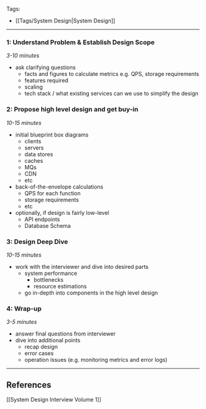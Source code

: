 Tags:
- [[Tags/System Design|System Design]]
---
### 1: Understand Problem & Establish Design Scope
_3-10 minutes_
- ask clarifying questions
	- facts and figures to calculate metrics e.g. QPS, storage requirements
	- features required
	- scaling
	- tech stack / what existing services can we use to simplify the design
### 2: Propose high level design and get buy-in
_10-15 minutes_
* initial blueprint box diagrams
	* clients
	* servers
	* data stores
	* caches
	* MQs
	* CDN
	* etc
* back-of-the-envelope calculations
	- QPS for each function
	- storage requirements
	- etc
* optionally, if design is fairly low-level
	* API endpoints
	* Database Schema

### 3: Design Deep Dive
_10-15 minutes_
- work with the interviewer and dive into desired parts
	- system performance
		- bottlenecks
		- resource estimations
	- go in-depth into components in the high level design

### 4:  Wrap-up
_3-5 minutes_
- answer final questions from interviewer
- dive into additional points
	- recap design
	- error cases
	- operation issues (e.g. monitoring metrics and error logs)
	

---
## References
[[System Design Interview Volume 1]]